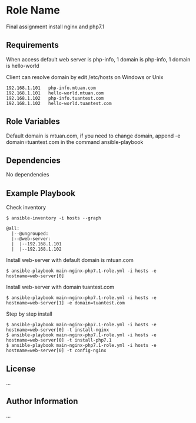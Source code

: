 Role Name
=========

Final assignment install nginx and php7.1

Requirements
------------

When access default web server is php-info, 1 domain is php-info, 1 domain is hello-world

Client can resolve domain by edit /etc/hosts on Windows or Unix
```
192.168.1.101	php-info.mtuan.com
192.168.1.101	hello-world.mtuan.com
192.168.1.102	php-info.tuantest.com
192.168.1.102	hello-world.tuantest.com
```
Role Variables
--------------

Default domain is mtuan.com, if you need to change domain, append -e domain=tuantest.com in the command ansible-playbook 

Dependencies
------------

No dependencies

Example Playbook
----------------
Check inventory
```
$ ansible-inventory -i hosts --graph

@all:
  |--@ungrouped:
  |--@web-server:
  |  |--192.168.1.101
  |  |--192.168.1.102
```
Install web-server with default domain is mtuan.com
```
$ ansible-playbook main-nginx-php7.1-role.yml -i hosts -e hostname=web-server[0]
```
Install web-server with domain tuantest.com
```
$ ansible-playbook main-nginx-php7.1-role.yml -i hosts -e hostname=web-server[1] -e domain=tuantest.com
```
Step by step install 
```
$ ansible-playbook main-nginx-php7.1-role.yml -i hosts -e hostname=web-server[0] -t install-nginx
$ ansible-playbook main-nginx-php7.1-role.yml -i hosts -e hostname=web-server[0] -t install-php7.1
$ ansible-playbook main-nginx-php7.1-role.yml -i hosts -e hostname=web-server[0] -t config-nginx
```
License
-------

...

Author Information
------------------

...
